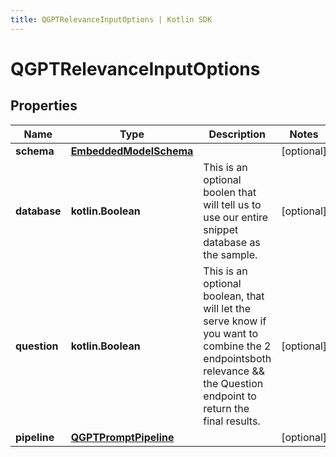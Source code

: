 ```yaml
---
title: QGPTRelevanceInputOptions | Kotlin SDK
---
```



# QGPTRelevanceInputOptions

## Properties
Name | Type | Description | Notes
------------ | ------------- | ------------- | -------------
**schema** | [**EmbeddedModelSchema**](EmbeddedModelSchema) |  |  [optional]
**database** | **kotlin.Boolean** | This is an optional boolen that will tell us to use our entire snippet database as the sample. |  [optional]
**question** | **kotlin.Boolean** | This is an optional boolean, that will let the serve know if you want to combine the 2 endpointsboth relevance &amp;&amp; the Question endpoint to return the final results. |  [optional]
**pipeline** | [**QGPTPromptPipeline**](QGPTPromptPipeline) |  |  [optional]



